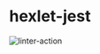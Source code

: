 # hexlet-jest
![linter-action](https://github.com/softwalls/hexlet-jest/workflows/linter-action/badge.svg)
